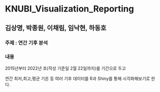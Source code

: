# KNUBI_Visualization_Reporting 

## 김상명, 박종원, 이채림, 임낙현, 하동호

### 주제 : 연간 기후 분석

### 내용

2015년부터 2022년 초(작성 기준일 2월 22일까지)를 기간으로 두고

연간 최저,최고,평균 기온 등 여러 기후 데이터를 R과 Shiny를 통해 시각화해보기로 한다.

